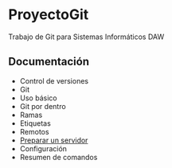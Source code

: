 # ProyectoGit
Trabajo de Git para Sistemas Informáticos DAW

<h2> Documentación</h2>

- Control de versiones
- Git
- Uso básico
- Git por dentro
- Ramas
- Etiquetas
- Remotos
- <a href="Documentacion/Servidor.md"> Preparar un servidor</a>
- Configuración
- Resumen de comandos
